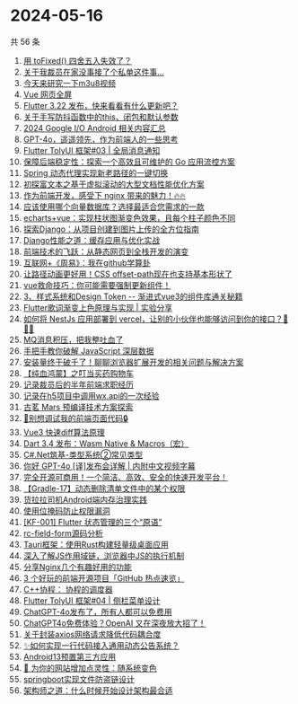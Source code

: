 # 2024-05-16

共 56 条

<!-- BEGIN JUEJIN -->
<!-- 最后更新时间 2024-05-16 07:01:12 +0800 -->
1. [用 toFixed() 四舍五入失效了？](https://juejin.cn/post/7367562745854312457)
1. [关于我裁员在家没事接了个私单这件事...](https://juejin.cn/post/7368421971384860684)
1. [今天来研究一下m3u8视频](https://juejin.cn/post/7368156123990540339)
1. [Vue 网页全屏](https://juejin.cn/post/7367552374334177331)
1. [Flutter 3.22 发布，快来看看有什么更新吧？](https://juejin.cn/post/7368757335802331174)
1. [关于手写防抖函数中的this、闭包和默认参数](https://juejin.cn/post/7367577126857097250)
1. [2024 Google I/O Android 相关内容汇总](https://juejin.cn/post/7368757335803428902)
1. [GPT-4o，遥遥领先，作为前端人的一些思考](https://juejin.cn/post/7368421137917788198)
1. [Flutter TolyUI 框架#03 | 全局消息通知](https://juejin.cn/post/7367724476748693504)
1. [保障后端稳定性：探索一个高效且可维护的 Go 应用流控方案](https://juejin.cn/post/7368052129904820265)
1. [Spring 动态代理实现新老路径的一键切换](https://juejin.cn/post/7367286576127262732)
1. [初探富文本之基于虚拟滚动的大型文档性能优化方案](https://juejin.cn/post/7368372944584294441)
1. [作为前端开发，感受下 nginx 带来的魅力！🔥🔥](https://juejin.cn/post/7368433531926052874)
1. [应该使用哪个向量数据库？选择最适合您需求的一款](https://juejin.cn/post/7367236229291802650)
1. [echarts+vue：实现柱状图渐变色效果，且每个柱子颜色不同](https://juejin.cn/post/7367542526179491903)
1. [探索Django：从项目创建到图片上传的全方位指南](https://juejin.cn/post/7367306429055598607)
1. [Django性能之道：缓存应用与优化实战](https://juejin.cn/post/7367542526179967039)
1. [前端技术的飞跃：从静态网页到全栈开发的演变](https://juejin.cn/post/7367278179784359990)
1. [互联网+《周易》：我在github学算卦](https://juejin.cn/post/7367659849101312015)
1. [让路径动画更好用！CSS offset-path现在也支持基本形状了](https://juejin.cn/post/7367700473996591116)
1. [vue救命技巧：你可能需要强制更新组件！](https://juejin.cn/post/7368469208647024659)
1. [3、样式系统和Design Token -- 渐进式vue3的组件库通关秘籍](https://juejin.cn/post/7367344206656536610)
1. [Flutter歌词渐变上色原理与实现 | 实验分享](https://juejin.cn/post/7367620233140207627)
1. [如何将 NestJs 应用部署到 vercel，让别的小伙伴也能够访问到你的接口？🐳🐳🐳](https://juejin.cn/post/7367676494976106506)
1. [MQ消息积压，把我整吐血了](https://juejin.cn/post/7368308963128000512)
1. [手把手教你破解 JavaScript 深层数据](https://juejin.cn/post/7368712423794589705)
1. [安装量终于破千了！聊聊浏览器扩展开发的相关问题与解决方案](https://juejin.cn/post/7367778766985068607)
1. [【纯血鸿蒙】之叮当买药购物车](https://juejin.cn/post/7367620055319035943)
1. [记录裁员后的半年前端求职经历](https://juejin.cn/post/7368288987641774120)
1. [记录在h5项目中调用wx.api的一次经验](https://juejin.cn/post/7367549541958697012)
1. [古茗 Mars 预编译技术方案探索](https://juejin.cn/post/7367722307203448870)
1. [🔏别想调试我的前端页面代码🔒](https://juejin.cn/post/7368313344712179739)
1. [Vue3 快速diff算法原理](https://juejin.cn/post/7367611991361814580)
1. [Dart 3.4 发布：Wasm Native & Macros（宏）](https://juejin.cn/post/7368820207576383498)
1. [C#.Net筑基-类型系统②常见类型](https://juejin.cn/post/7367204737375223844)
1. [你好 GPT-4o [译]发布会详解 | 内附中文视频字幕](https://juejin.cn/post/7368656101074681896)
1. [完全开源可商用！一个简洁、高效、安全的快速开发平台！](https://juejin.cn/post/7367659706868088843)
1. [【Gradle-17】动态删除清单文件中的某个权限](https://juejin.cn/post/7367701663169429554)
1. [货拉拉司机Android端内存治理实践](https://juejin.cn/post/7368372944584130601)
1. [使用位掩码防止权限漏洞](https://juejin.cn/post/7367658043439530036)
1. [[KF-001] Flutter 状态管理的三个“原语”](https://juejin.cn/post/7367630980943642662)
1. [rc-field-form源码分析](https://juejin.cn/post/7367644434983321638)
1. [Tauri框架：使用Rust构建轻量级桌面应用](https://juejin.cn/post/7368319486779244570)
1. [深入了解JS作用域链，浏览器中JS的执行机制](https://juejin.cn/post/7368401073089298486)
1. [分享Nginx几个有趣好用的功能](https://juejin.cn/post/7368118907900559397)
1. [3 个好玩的前端开源项目「GitHub 热点速览」](https://juejin.cn/post/7368421137917542438)
1. [C++协程： 协程的调度器](https://juejin.cn/post/7367658043439874100)
1. [Flutter TolyUI 框架#04 | 侧栏菜单设计](https://juejin.cn/post/7368693416832761891)
1. [ChatGPT-4o发布了，所有人都可以免费用](https://juejin.cn/post/7368701816441307187)
1. [ChatGPT4o免费体验？OpenAI 又在深夜放大招了！](https://juejin.cn/post/7368413106676580367)
1. [关于封装axios网络请求降低代码耦合度](https://juejin.cn/post/7367667831200677927)
1. [✨如何实现一行代码接入通用动态公告系统？](https://juejin.cn/post/7367620055318347815)
1. [Android13预置第三方应用](https://juejin.cn/post/7367554378733240356)
1. [🌈 为你的网站增加点灵性：随系统变色](https://juejin.cn/post/7368413086955225124)
1. [springboot实现文件防盗链设计](https://juejin.cn/post/7367722307202580518)
1. [架构师之道：什么时候开始设计架构最合适](https://juejin.cn/post/7367676494976860170)
<!-- END JUEJIN -->